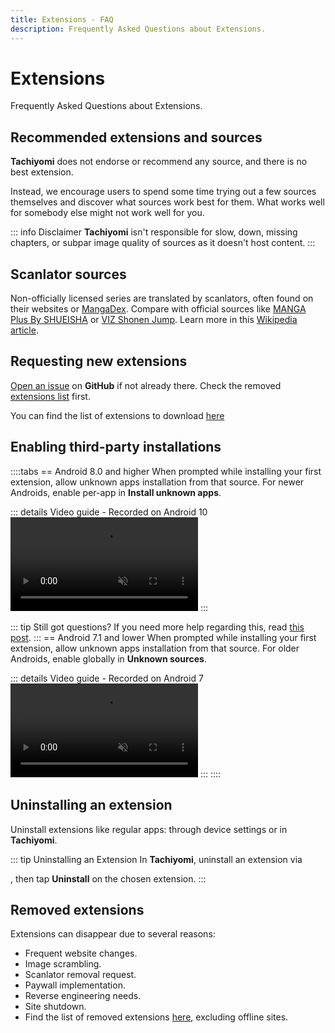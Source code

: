 ```yaml
---
title: Extensions - FAQ
description: Frequently Asked Questions about Extensions.
---
```


# Extensions
Frequently Asked Questions about Extensions.

## Recommended extensions and sources

**Tachiyomi** does not endorse or recommend any source, and there is no best extension.

Instead, we encourage users to spend some time trying out a few sources themselves and discover what sources work best for them.
What works well for somebody else might not work well for you.

::: info Disclaimer
**Tachiyomi** isn't responsible for slow, down, missing chapters, or subpar image quality of sources as it doesn't host content.
:::

## Scanlator sources
Non-officially licensed series are translated by scanlators, often found on their websites or [MangaDex](https://mangadex.org/).
Compare with official sources like [MANGA Plus By SHUEISHA](https://mangaplus.shueisha.co.jp) or [VIZ Shonen Jump](https://www.viz.com/shonenjump).
Learn more in this [Wikipedia article](https://en.wikipedia.org/wiki/Scanlation).

## Requesting new extensions
[Open an issue](https://github.com/tachiyomiorg/tachiyomi-extensions/issues) on **GitHub** if not already there.
Check the removed [extensions list](https://github.com/tachiyomiorg/tachiyomi-extensions/issues/3475) first.

You can find the list of extensions to download [here](/extensions/)

## Enabling third-party installations
::::tabs
== Android 8.0 and higher
When prompted while installing your first extension, allow unknown apps installation from that source. For newer Androids, enable per-app in **Install unknown apps**.

::: details Video guide - Recorded on Android 10
<video controls muted preload="metadata">
	<source src="/docs/faq/extensions/unknown-sources-A10.light.webm" type="video/webm">
</video>
:::

::: tip Still got questions?
If you need more help regarding this, read [this post](https://nerdschalk.com/how-to-allow-apps-installation-from-unknown-sources-on-android-9-pie/ "nerdschalk.com | How to allow apps installation from unknown sources on Android 9 Pie").
:::
== Android 7.1 and lower
When prompted while installing your first extension, allow unknown apps installation from that source. For older Androids, enable globally in **Unknown sources**.

::: details Video guide - Recorded on Android 7
<video controls muted preload="metadata">
	<source src="/docs/faq/extensions/unknown-sources-A7.light.webm">
</video>
:::
::::

## Uninstalling an extension
Uninstall extensions like regular apps: through device settings or in **Tachiyomi**.

::: tip Uninstalling an Extension
In **Tachiyomi**, uninstall an extension via <nav to="extensions">, then tap **Uninstall** on the chosen extension.
:::

## Removed extensions
Extensions can disappear due to several reasons:

* Frequent website changes.
* Image scrambling.
* Scanlator removal request.
* Paywall implementation.
* Reverse engineering needs.
* Site shutdown.
* Find the list of removed extensions [here](https://github.com/tachiyomiorg/tachiyomi-extensions/issues/3475), excluding offline sites.
